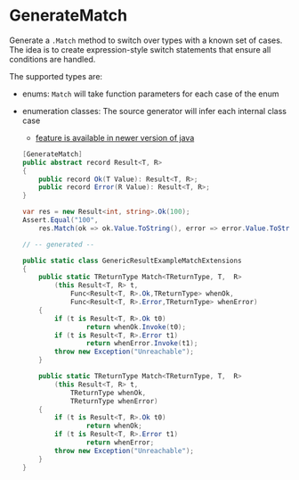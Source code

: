 # GenerateMatch

Generate a `.Match` method to switch over types with a known set of cases.
The idea is to create expression-style switch statements that ensure all conditions are handled.

The supported types are:

- enums: `Match` will take function parameters for each case of the enum
- enumeration classes: The source generator will infer each internal class case
    - [feature is available in newer version of java](https://www.infoq.com/articles/java-sealed-classes/#:~:text=algebraic%20data%20types.\)-,Exhaustiveness,-Sealed%20classes%20like)
    
    ```cs
    [GenerateMatch]
    public abstract record Result<T, R>
    {
        public record Ok(T Value): Result<T, R>;
        public record Error(R Value): Result<T, R>;
    }

    var res = new Result<int, string>.Ok(100);
    Assert.Equal("100",
        res.Match(ok => ok.Value.ToString(), error => error.Value.ToString()));

    // -- generated -- 

    public static class GenericResultExampleMatchExtensions
    {
        public static TReturnType Match<TReturnType, T,  R>
            (this Result<T, R> t,
                Func<Result<T, R>.Ok,TReturnType> whenOk,
                Func<Result<T, R>.Error,TReturnType> whenError)
        {
            if (t is Result<T, R>.Ok t0)
                    return whenOk.Invoke(t0);
            if (t is Result<T, R>.Error t1)
                    return whenError.Invoke(t1);
            throw new Exception("Unreachable");
        }

        public static TReturnType Match<TReturnType, T,  R>
            (this Result<T, R> t,
                TReturnType whenOk,
                TReturnType whenError)
        {
            if (t is Result<T, R>.Ok t0)
                    return whenOk;
            if (t is Result<T, R>.Error t1)
                    return whenError;
            throw new Exception("Unreachable");
        }
    }

    ```
